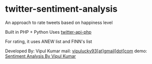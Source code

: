 twitter-sentiment-analysis
==========================

An approach to rate tweets based on happiness level

Built in PHP + Python
Uses <a href="https://github.com/J7mbo/twitter-api-php">twitter-api-php</a>

For rating, it uses ANEW list and FINN's list

Developed By:
Vipul Kumar
mail: <a href="mailto:vipulucky93@gmail.com">vipulucky93[at]gmail[dot]com</a>
demo: <a href="http://sentiment-analysis-minor.herokuapp.com/">Sentiment Analysis By Vipul Kumar</a>

